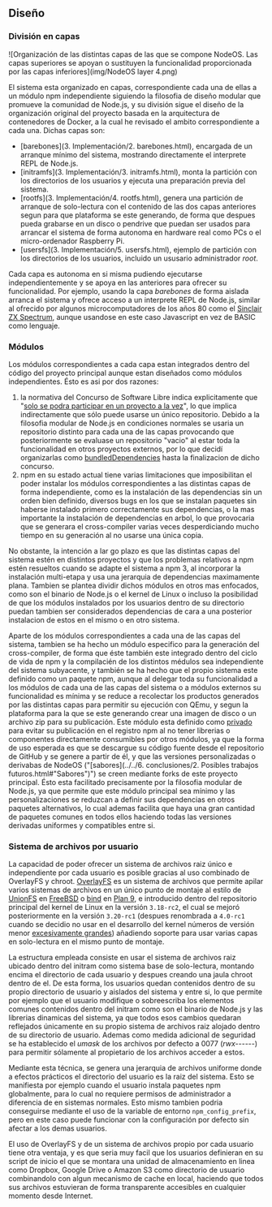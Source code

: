 ## Diseño

### División en capas

![Organización de las distintas capas de las que se compone NodeOS. Las capas superiores se apoyan o sustituyen la funcionalidad proporcionada por las capas inferiores](img/NodeOS layer 4.png)

El sistema esta organizado en capas, correspondiente cada una de ellas a un
módulo npm independiente siguiendo la filosofia de diseño modular que promueve
la comunidad de Node.js, y su división sigue el diseño de la organización
original del proyecto basada en la arquitectura de contenedores de Docker, a la
cual he revisado el ambito correspondiente a cada una. Dichas capas son:

* [barebones](3. Implementación/2. barebones.html), encargada de un arranque
  mínimo del sistema, mostrando directamente el interprete REPL de Node.js.
* [initramfs](3. Implementación/3. initramfs.html), monta la partición con los
  directorios de los usuarios y ejecuta una preparación previa del sistema.
* [rootfs](3. Implementación/4. rootfs.html), genera una partición de arranque
  de solo-lectura con el contenido de las dos capas anteriores segun para que
  plataforma se este generando, de forma que despues pueda grabarse en un disco
  o pendrive que puedan ser usados para arrancar el sistema de forma autonoma en
  hardware real como PCs o el micro-ordenador Raspberry Pi.
* [usersfs](3. Implementación/5. usersfs.html), ejemplo de partición con los
  directorios de los usuarios, incluido un ususario administrador *root*.

Cada capa es autonoma en si misma pudiendo ejecutarse independientemente y se
apoya en las anteriores para ofrecer su funcionalidad. Por ejemplo, usando la
capa *barebones* de forma aislada arranca el sistema y ofrece acceso a un
interprete REPL de Node.js, similar al ofrecido por algunos microcomputadores de
los años 80 como el [Sinclair ZX Spectrum](https://es.wikipedia.org/wiki/Sinclair_ZX_Spectrum),
aunque usandose en este caso Javascript en vez de BASIC como lenguaje.

### Módulos

Los módulos correspondientes a cada capa estan integrados dentro del código del
proyecto principal aunque estan diseñados como módulos independientes. Ésto es
asi por dos razones:

1. la normativa del Concurso de Software Libre indica explicitamente que
   "[solo se podra participar en un proyecto a la vez](http://www.concursosoftwarelibre.org/1415/bases)",
   lo que implica indirectamente que sólo puede usarse un único repositorio.
   Debido a la filosofia modular de Node.js en condiciones normales se usaria un
   repositorio distinto para cada una de las capas provocando que posteriormente
   se evaluase un repositorio "vacio" al estar toda la funcionalidad en otros
   proyectos externos, por lo que decidí organizarlas como
   [bundledDependencies](https://docs.npmjs.com/files/package.json#bundleddependencies)
   hasta la finalizacion de dicho concurso.
2. npm en su estado actual tiene varias limitaciones que imposibilitan el poder
   instalar los módulos correspondientes a las distintas capas de forma
   independiente, como es la instalación de las dependencias sin un orden bien
   definido, diversos bugs en los que se instalan paquetes sin haberse instalado
   primero correctamente sus dependencias, o la mas importante la instalación de
   dependencias en arbol, lo que provocaria que se generara el cross-compiler
   varias veces desperdiciando mucho tiempo en su generación al no usarse una
   única copia.

No obstante, la intención a lar go plazo es que las distintas capas del sistema
estén en distintos proyectos y que los problemas relativos a npm estén resueltos
cuando se adapte el sistema a npm 3, al incorporar la instalación multi-etapa y
usa una jerarquia de dependencias maximamente plana. Tambien se plantea dividir
dichos módulos en otros mas enfocados, como son el binario de Node.js o el
kernel de Linux o incluso la posibilidad de que los módulos instalados por los
usuarios dentro de su directorio puedan tambien ser considerados dependencias de
cara a una posterior instalacion de estos en el mismo o en otro sistema.

Aparte de los módulos correspondientes a cada una de las capas del sistema,
tambien se ha hecho un módulo especifico para la generación del cross-compiler,
de forma que éste también este integrado dentro del ciclo de vida de npm y la
compilacién de los distintos médulos sea independiente del sistema subyacente, y
también se ha hecho que el propio sistema este definido como un paquete npm,
aunque al delegar toda su funcionalidad a los módulos de cada una de las capas
del sistema o a módulos externos su funcionalidad es mínima y se reduce a
recolectar los productos generados por las distintas capas para permitir su
ejecución con QEmu, y segun la plataforma para la que se este generando crear
una imagen de disco o un archivo zip para su publicación. Este módulo esta
definido como [privado](https://docs.npmjs.com/files/package.json#private) para
evitar su publicación en el registro npm al no tener librerias o componentes
directamente consumibles por otros módulos, ya que la forma de uso esperada es
que se descargue su código fuente desde el repositorio de GitHub y se genere a
partir de él, y que las versiones personalizadas o derivabas de NodeOS
("[sabores](../../6. conclusiones/2. Posibles trabajos futuros.html#"Sabores")")
se creen mediante forks de este proyecto principal. Ésto esta facilitado
precisamente por la filosofia modular de Node.js, ya que permite que este módulo
principal sea mínimo y las personalizaciones se reduzcan a definir sus
dependencias en otros paquetes alternativos, lo cual ademas facilita que haya
una gran cantidad de paquetes comunes en todos ellos haciendo todas las
versiones derivadas uniformes y compatibles entre si.

### Sistema de archivos por usuario

La capacidad de poder ofrecer un sistema de archivos raiz único e independiente
por cada usuario es posible gracias al uso combinado de OverlayFS y chroot.
[OverlayFS](https://www.kernel.org/doc/Documentation/filesystems/overlayfs.txt)
es un sistema de archivos que permite apilar varios sistemas de archivos en un
único punto de montaje al estilo de [UnionFS](http://unionfs.filesystems.org) en
[FreeBSD](https://www.freebsd.org) o [bind](http://man.cat-v.org/plan_9/2/bind)
en [Plan 9](http://plan9.bell-labs.com/plan9), e introducido dentro del
repositorio principal del kernel de Linux en la versión `3.18-rc2`, el cual se
mejoró posteriormente en la versión `3.20-rc1` (despues renombrada a `4.0-rc1`
cuando se decidio no usar en el desarrollo del kernel números de versión menor
[excesivamente grandes](https://plus.google.com/+LinusTorvalds/posts/jmtzzLiiejc))
añadiendo soporte para usar varias capas en solo-lectura en el mismo punto de
montaje.

La estructura empleada consiste en usar el sistema de archivos raiz ubicado
dentro del initram como sistema base de solo-lectura, montando encima el
directorio de cada usuario y despues creando una jaula chroot dentro de el. De
esta forma, los usuarios quedan contenidos dentro de su propio directorio de
usuario y aislados del sistema y entre si, lo que permite por ejemplo que el
usuario modifique o sobreescriba los elementos comunes contenidos dentro del
initram como son el binario de Node.js y las librerias dinamicas del sistema, ya
que todos esos cambios quedaran reflejados únicamente en su propio sistema de
archivos raiz alojado dentro de su directorio de usuario. Ademas como medida
adicional de seguridad se ha establecido el *umask* de los archivos por defecto
a 0077 (*rwx------*) para permitir sólamente al propietario de los archivos
acceder a estos.

Mediante esta técnica, se genera una jerarquia de archivos uniforme donde a
efectos prácticos el directorio del usuario es la raiz del sistema. Esto se
manifiesta por ejemplo cuando el usuario instala paquetes npm globalmente, para
lo cual no requiere permisos de administrador a diferencia de en sistemas
normales. Esto mismo tambien podria conseguirse mediante el uso de la variable
de entorno `npm_config_prefix`, pero en este caso puede funcionar con la
configuración por defecto sin afectar a los demas usuarios.

El uso de OverlayFS y de un sistema de archivos propio por cada usuario tiene
otra ventaja, y es que seria muy facil que los usuarios definieran en su script
de inicio el que se montara una unidad de almacenamiento en linea como Dropbox,
Google Drive o Amazon S3 como directorio de usuario combinandolo con algun
mecanismo de cache en local, haciendo que todos sus archivos estuvieran de forma
transparente accesibles en cualquier momento desde Internet.
